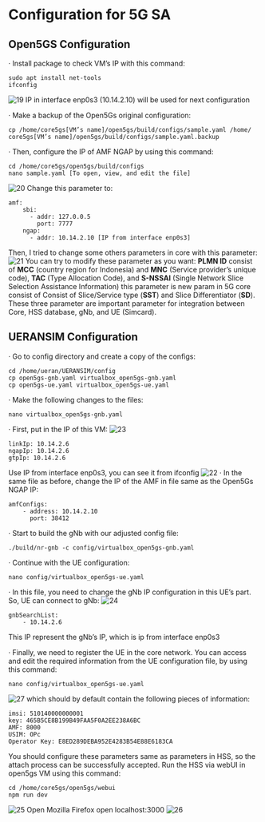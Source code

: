 # Configuration for 5G SA

## Open5GS Configuration
· Install package to check VM’s IP with this command:
```Linux
sudo apt install net-tools
ifconfig
```
![19](https://github.com/Citrayaf/How-to-build-OpenCore-and-OpenRAN-for-5G/blob/main/Pictures/19.png?raw=true)
IP in interface enp0s3 (10.14.2.10) will be used for next configuration

· Make a backup of the Open5Gs original configuration:
```Linux
cp /home/core5gs[VM’s name]/open5gs/build/configs/sample.yaml /home/ core5gs[VM’s name]/open5gs/build/configs/sample.yaml.backup
```

· Then, configure the IP of AMF NGAP by using this command:
```Linux
cd /home/core5gs/open5gs/build/configs
nano sample.yaml [To open, view, and edit the file]
```
![20](https://github.com/Citrayaf/How-to-build-OpenCore-and-OpenRAN-for-5G/blob/main/Pictures/20.png?raw=true)
Change this parameter to:
```Linux
amf:
	sbi:
	  - addr: 127.0.0.5
	    port: 7777
	ngap:
	  - addr: 10.14.2.10 [IP from interface enp0s3]
```

Then, I tried to change some others parameters in core with this parameter:
![21](https://github.com/Citrayaf/How-to-build-OpenCore-and-OpenRAN-for-5G/blob/main/Pictures/21.png?raw=true)
You can try to modify these parameter as you want:  **PLMN ID**  consist of  **MCC**  (country region for Indonesia) and  **MNC**  (Service provider’s unique code),  **TAC**  (Type Allocation Code), and  **S-NSSAI**  (Single Network Slice Selection Assistance Information) this parameter is new param in 5G core consist of Consist of Slice/Service type (**SST**) and Slice Differentiator (**SD**). These three parameter are important parameter for integration between Core, HSS database, gNb, and UE (Simcard).

## UERANSIM Configuration
· Go to config directory and create a copy of the configs:
```Linux
cd /home/ueran/UERANSIM/config
cp open5gs-gnb.yaml virtualbox_open5gs-gnb.yaml
cp open5gs-ue.yaml virtualbox_open5gs-ue.yaml
```

· Make the following changes to the files:
```Linux
nano virtualbox_open5gs-gnb.yaml
```

· First, put in the IP of this VM:
![23](https://github.com/Citrayaf/How-to-build-OpenCore-and-OpenRAN-for-5G/blob/main/Pictures/23.png?raw=true)
```Linux
linkIp: 10.14.2.6
ngapIp: 10.14.2.6
gtpIp: 10.14.2.6
```
Use IP from interface enp0s3, you can see it from ifconfig
![22](https://github.com/Citrayaf/How-to-build-OpenCore-and-OpenRAN-for-5G/blob/main/Pictures/22.png?raw=true)
· In the same file as before, change the IP of the AMF in file same as the Open5Gs NGAP IP:
```Linux
amfConfigs:
	- address: 10.14.2.10
	  port: 38412
```

· Start to build the gNb with our adjusted config file:
```Linux
./build/nr-gnb -c config/virtualbox_open5gs-gnb.yaml
```

· Continue with the UE configuration:
```Linux
nano config/virtualbox_open5gs-ue.yaml
```

· In this file, you need to change the gNb IP configuration in this UE’s part. So, UE can connect to gNb:
![24](https://github.com/Citrayaf/How-to-build-OpenCore-and-OpenRAN-for-5G/blob/main/Pictures/24.png?raw=true)
```Linux
gnbSearchList:
	- 10.14.2.6
```

This IP represent the gNb’s IP, which is ip from interface enp0s3

· Finally, we need to register the UE in the core network. You can access and edit the required information from the UE configuration file, by using this command:
```Linux
nano config/virtualbox_open5gs-ue.yaml
```
![27](https://github.com/Citrayaf/How-to-build-OpenCore-and-OpenRAN-for-5G/blob/main/Pictures/27.png?raw=true)
which should by default contain the following pieces of information:
```Linux
imsi: 510140000000001
key: 465B5CE8B199B49FAA5F0A2EE238A6BC
AMF: 8000
USIM: OPc
Operator Key: E8ED289DEBA952E4283B54E88E6183CA
```

You should configure these parameters same as parameters in HSS, so the attach process can be successfully accepted. Run the HSS via webUI in open5gs VM using this command:
```Linux
cd /home/core5gs/open5gs/webui
npm run dev
```
![25](https://github.com/Citrayaf/How-to-build-OpenCore-and-OpenRAN-for-5G/blob/main/Pictures/25.png?raw=true)
Open Mozilla Firefox open localhost:3000
![26](https://github.com/Citrayaf/How-to-build-OpenCore-and-OpenRAN-for-5G/blob/main/Pictures/26.png?raw=true)
